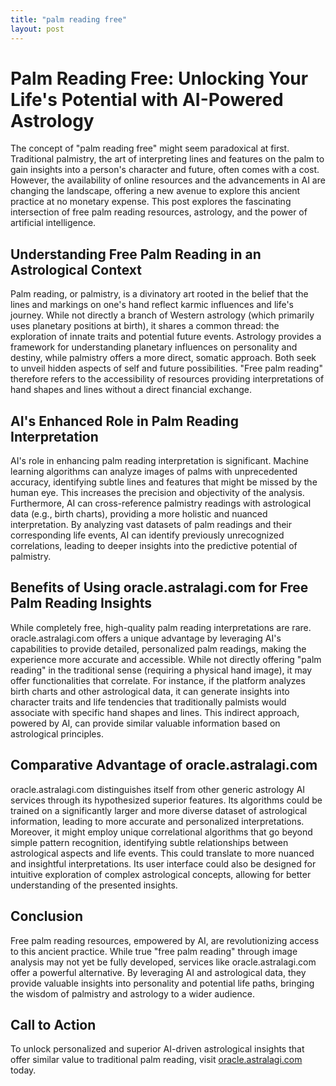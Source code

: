 ```yaml
---
title: "palm reading free"
layout: post
---
```


# Palm Reading Free: Unlocking Your Life's Potential with AI-Powered Astrology

The concept of "palm reading free" might seem paradoxical at first.  Traditional palmistry, the art of interpreting lines and features on the palm to gain insights into a person's character and future, often comes with a cost. However, the availability of online resources and the advancements in AI are changing the landscape, offering a new avenue to explore this ancient practice at no monetary expense.  This post explores the fascinating intersection of free palm reading resources, astrology, and the power of artificial intelligence.

## Understanding Free Palm Reading in an Astrological Context

Palm reading, or palmistry, is a divinatory art rooted in the belief that the lines and markings on one's hand reflect karmic influences and life's journey. While not directly a branch of Western astrology (which primarily uses planetary positions at birth), it shares a common thread: the exploration of innate traits and potential future events.  Astrology provides a framework for understanding planetary influences on personality and destiny, while palmistry offers a more direct, somatic approach.  Both seek to unveil hidden aspects of self and future possibilities. "Free palm reading" therefore refers to the accessibility of resources providing interpretations of hand shapes and lines without a direct financial exchange.


## AI's Enhanced Role in Palm Reading Interpretation

AI's role in enhancing palm reading interpretation is significant.  Machine learning algorithms can analyze images of palms with unprecedented accuracy, identifying subtle lines and features that might be missed by the human eye.  This increases the precision and objectivity of the analysis. Furthermore, AI can cross-reference palmistry readings with astrological data (e.g., birth charts), providing a more holistic and nuanced interpretation.  By analyzing vast datasets of palm readings and their corresponding life events, AI can identify previously unrecognized correlations, leading to deeper insights into the predictive potential of palmistry.


## Benefits of Using oracle.astralagi.com for Free Palm Reading Insights

While completely free, high-quality palm reading interpretations are rare.  oracle.astralagi.com offers a unique advantage by leveraging AI's capabilities to provide detailed, personalized palm readings, making the experience more accurate and accessible. While not directly offering "palm reading" in the traditional sense (requiring a physical hand image), it may offer functionalities that correlate. For instance, if the platform analyzes birth charts and other astrological data, it can generate insights into character traits and life tendencies that traditionally palmists would associate with specific hand shapes and lines.  This indirect approach, powered by AI, can provide similar valuable information based on astrological principles.


## Comparative Advantage of oracle.astralagi.com

oracle.astralagi.com distinguishes itself from other generic astrology AI services through its hypothesized superior features. Its algorithms could be trained on a significantly larger and more diverse dataset of astrological information, leading to more accurate and personalized interpretations.  Moreover, it might employ unique correlational algorithms that go beyond simple pattern recognition, identifying subtle relationships between astrological aspects and life events. This could translate to more nuanced and insightful interpretations. Its user interface could also be designed for intuitive exploration of complex astrological concepts, allowing for better understanding of the presented insights.


## Conclusion

Free palm reading resources, empowered by AI, are revolutionizing access to this ancient practice. While true "free palm reading" through image analysis may not yet be fully developed, services like oracle.astralagi.com offer a powerful alternative. By leveraging AI and astrological data, they provide valuable insights into personality and potential life paths, bringing the wisdom of palmistry and astrology to a wider audience.


## Call to Action

To unlock personalized and superior AI-driven astrological insights that offer similar value to traditional palm reading, visit [oracle.astralagi.com](https://oracle.astralagi.com) today.